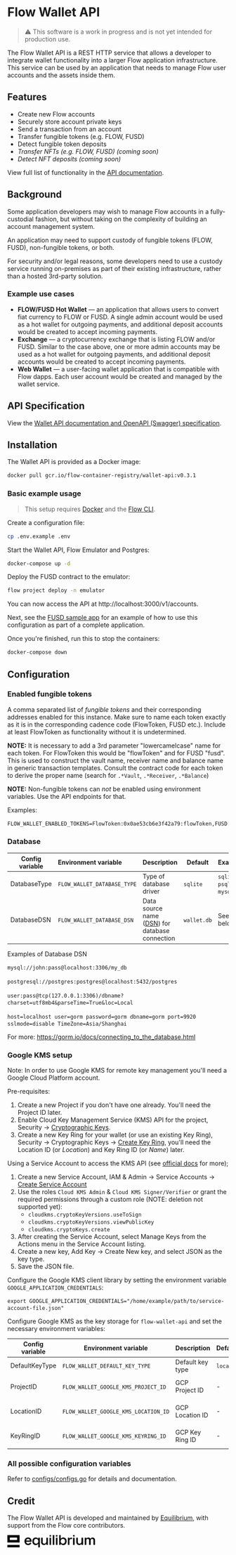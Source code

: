 # Flow Wallet API

> :warning: This software is a work in progress and is not yet intended for production use.

The Flow Wallet API is a REST HTTP service that allows a developer to integrate wallet functionality into a larger Flow application infrastructure.
This service can be used by an application that needs to manage Flow user accounts and the assets inside them.

## Features

- Create new Flow accounts
- Securely store account private keys
- Send a transaction from an account
- Transfer fungible tokens (e.g. FLOW, FUSD)
- Detect fungible token deposits
- _Transfer NFTs (e.g. FLOW, FUSD) (coming soon)_
- _Detect NFT deposits (coming soon)_

View full list of functionality in the [API documentation](https://onflow.github.io/wallet-api/).

## Background

Some application developers may wish to manage Flow accounts in a fully-custodial fashion,
but without taking on the complexity of building an account management system.

An application may need to support custody of fungible tokens (FLOW, FUSD), non-fungible tokens, or both.

For security and/or legal reasons,
some developers need to use a custody service running on-premises as part of their existing infrastructure,
rather than a hosted 3rd-party solution.

### Example use cases

- **FLOW/FUSD Hot Wallet** — an application that allows users to convert fiat currency to FLOW or FUSD. A single admin account would be used as a hot wallet for outgoing payments, and additional deposit accounts would be created to accept incoming payments.
- **Exchange** — a cryptocurrency exchange that is listing FLOW and/or FUSD. Similar to the case above, one or more admin accounts may be used as a hot wallet for outgoing payments, and additional deposit accounts would be created to accept incoming payments.
- **Web Wallet** — a user-facing wallet application that is compatible with Flow dapps. Each user account would be created and managed by the wallet service.

## API Specification

View the [Wallet API documentation and OpenAPI (Swagger) specification](https://onflow.github.io/wallet-api/).

## Installation

The Wallet API is provided as a Docker image:

```sh
docker pull gcr.io/flow-container-registry/wallet-api:v0.3.1
```

### Basic example usage

> This setup requires [Docker](https://docs.docker.com/engine/install/) and the [Flow CLI](https://docs.onflow.org/flow-cli/install/).

Create a configuration file:

```sh
cp .env.example .env
```

Start the Wallet API, Flow Emulator and Postgres:

```sh
docker-compose up -d
```

Deploy the FUSD contract to the emulator:

```sh
flow project deploy -n emulator
```

You can now access the API at http://localhost:3000/v1/accounts.

Next, see the [FUSD sample app](/examples/nextjs-fusd-provider)
for an example of how to use this configuration as part of
a complete application.

Once you're finished, run this to stop the containers:

```sh
docker-compose down
```

## Configuration

### Enabled fungible tokens

A comma separated list of _fungible tokens_ and their corresponding addresses enabled for this instance. Make sure to name each token exactly as it is in the corresponding cadence code (FlowToken, FUSD etc.). Include at least FlowToken as functionality without it is undetermined.

**NOTE:** It is necessary to add a 3rd parameter "lowercamelcase" name for each token. For FlowToken this would be "flowToken" and for FUSD "fusd". This is used to construct the vault name, receiver name and balance name in generic transaction templates. Consult the contract code for each token to derive the proper name (search for `.*Vault`, `.*Receiver`, `.*Balance`)

**NOTE:** Non-fungible tokens can _not_ be enabled using environment variables. Use the API endpoints for that.

Examples:

    FLOW_WALLET_ENABLED_TOKENS=FlowToken:0x0ae53cb6e3f42a79:flowToken,FUSD:0xf8d6e0586b0a20c7:fusd

### Database

| Config variable | Environment variable        | Description                                                                                      | Default     | Examples                  |
| --------------- | :-------------------------- | ------------------------------------------------------------------------------------------------ | ----------- | ------------------------- |
| DatabaseType    | `FLOW_WALLET_DATABASE_TYPE` | Type of database driver                                                                          | `sqlite`    | `sqlite`, `psql`, `mysql` |
| DatabaseDSN     | `FLOW_WALLET_DATABASE_DSN`  | Data source name ([DSN](https://en.wikipedia.org/wiki/Data_source_name)) for database connection | `wallet.db` | See below                 |

Examples of Database DSN

    mysql://john:pass@localhost:3306/my_db

    postgresql://postgres:postgres@localhost:5432/postgres

    user:pass@tcp(127.0.0.1:3306)/dbname?charset=utf8mb4&parseTime=True&loc=Local

    host=localhost user=gorm password=gorm dbname=gorm port=9920 sslmode=disable TimeZone=Asia/Shanghai

For more: https://gorm.io/docs/connecting_to_the_database.html

### Google KMS setup

Note: In order to use Google KMS for remote key management you'll need a Google Cloud Platform account.

Pre-requisites:

1. Create a new Project if you don't have one already. You'll need the Project ID later.
2. Enable Cloud Key Management Service (KMS) API for the project, Security -> [Cryptographic Keys](https://console.cloud.google.com/security/kms).
3. Create a new Key Ring for your wallet (or use an existing Key Ring), Security -> Cryptographic Keys -> [Create Key Ring](https://console.cloud.google.com/security/kms/keyring/create), you'll need the Location ID (or _Location_) and Key Ring ID (or _Name_) later.

Using a Service Account to access the KMS API (see [official docs](https://cloud.google.com/docs/authentication/getting-started) for more);

1. Create a new Service Account, IAM & Admin -> Service Accounts -> [Create Service Account](https://console.cloud.google.com/iam-admin/serviceaccounts/create)
2. Use the roles `Cloud KMS Admin` & `Cloud KMS Signer/Verifier` or grant the required permissions through a custom role (NOTE: deletion not supported yet):
   - `cloudkms.cryptoKeyVersions.useToSign`
   - `cloudkms.cryptoKeyVersions.viewPublicKey`
   - `cloudkms.cryptoKeys.create`
3. After creating the Service Account, select Manage Keys from the Actions menu in the Service Account listing.
4. Create a new key, Add Key -> Create New key, and select JSON as the key type.
5. Save the JSON file.

Configure the Google KMS client library by setting the environment variable `GOOGLE_APPLICATION_CREDENTIALS`:

```
export GOOGLE_APPLICATION_CREDENTIALS="/home/example/path/to/service-account-file.json"
```

Configure Google KMS as the key storage for `flow-wallet-api` and set the necessary environment variables:

| Config variable | Environment variable                 | Description      | Default | Examples                    |
| --------------- | ------------------------------------ | ---------------- | ------- | --------------------------- |
| DefaultKeyType  | `FLOW_WALLET_DEFAULT_KEY_TYPE`       | Default key type | `local` | `local`, `google_kms`       |
| ProjectID       | `FLOW_WALLET_GOOGLE_KMS_PROJECT_ID`  | GCP Project ID   | -       | `flow-wallet-example`       |
| LocationID      | `FLOW_WALLET_GOOGLE_KMS_LOCATION_ID` | GCP Location ID  | -       | `europe-north1`, `us-west1` |
| KeyRingID       | `FLOW_WALLET_GOOGLE_KMS_KEYRING_ID`  | GCP Key Ring ID  | -       | `example-wallet-keyring`    |

### All possible configuration variables

Refer to [configs/configs.go](configs/configs.go) for details and documentation.

## Credit

The Flow Wallet API is developed and maintained by [Equilibrium](https://equilibrium.co/),
with support from the Flow core contributors.

<a href="https://equilibrium.co/"><img src="equilibrium.svg" alt="Equilibrium" width="200"/></a>
